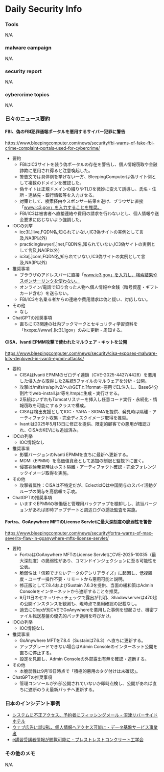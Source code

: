 # Daily Security Info

### Tools
N/A

### malware campaign
N/A

### security report
N/A

### cybercrime topics
N/A

### 日々のニュース要約

#### FBI、偽のFBI犯罪通報ポータルを悪用するサイバー犯罪に警告
https://www.bleepingcomputer.com/news/security/fbi-warns-of-fake-fbi-crime-complaint-portals-used-for-cybercrime/

- 要約
    - FBIはIC3サイトを装う偽ポータルの存在を警告し、個人情報窃取や金融詐欺に悪用され得ると注意喚起した。 
    - 警告文では具体例を挙げない一方、BleepingComputerは偽サイト例として複数のドメインを確認した。 
    - 偽サイトは正規ドメインの綴りやTLDを微妙に変えて誘導し、氏名・住所・連絡先・銀行情報等を入力させる。 
    - 対策として、検索経由やスポンサー結果を避け、ブラウザに直接「www.ic3.gov」を入力することを推奨。 
    - FBI/IC3は被害者へ直接連絡や費用の請求を行わないとし、個人情報や送金要求に応じないよう強調した。 
- IOCの列挙
    - icc3[.]live,FQDN名,知られていない,IC3偽サイトの実例として言及,NA(IP以外) 
    - practicinglawyer[.]net,FQDN名,知られていない,IC3偽サイトの実例として言及,NA(IP以外) 
    - ic3a[.]com,FQDN名,知られていない,IC3偽サイトの実例として言及,NA(IP以外) 
- 推奨事項
    - ブラウザのアドレスバーに直接「www.ic3.gov」を入力し、検索結果やスポンサーリンクを使わない。 
    - オンライン/電話で知り合った人物へ個人情報や金銭（暗号資産・ギフトカード含む）を送らない。 
    - FBI/IC3を名乗る者からの連絡や費用請求は偽と疑い、対応しない。 
- その他
    - なし
- ChatGPTの推奨事項
    - 直ちにIC3関連の社内ブックマークとセキュリティ学習資料を「hxxps://www[.]ic3[.]gov」のみに更新・周知する。

#### CISA、Ivanti EPMM攻撃で使われたマルウェア・キットを公開
https://www.bleepingcomputer.com/news/security/cisa-exposes-malware-kits-deployed-in-ivanti-epmm-attacks/

- 要約
    - CISAはIvanti EPMMのゼロデイ連鎖（CVE-2025-4427/4428）を悪用した侵入から取得した2系統5ファイルのマルウェアを分析・公開。 
    - 攻撃は/mifs/rs/api/v2/へのGETと?format=悪用でEL注入し、Base64分割片でweb-install.jar等を/tmpに生成・実行させる。 
    - 2系統はいずれもTomcatリスナーを挿入し任意コード実行・永続化・情報窃取を可能にするクラスで構成。 
    - CISAは検出支援としてIOC・YARA・SIGMAを提供、発見時は隔離・アーティファクト収集・完全ディスクイメージ取得を推奨。 
    - Ivantiは2025年5月13日に修正を提供、限定的顧客での悪用が確認され、CISAのKEVにも追加済み。 
- IOCの列挙
    - IOC情報なし
- 推奨事項
    - 影響バージョンのIvanti EPMMを直ちに最新へ更新する。 
    - MDM（EPMM）を高価値資産として追加の制限と監視下に置く。 
    - 侵害兆候発見時はホスト隔離・アーティファクト確認・完全フォレンジックイメージ取得を実施。 
- その他
    - 攻撃者属性：CISAは不特定だが、EclecticIQは中国関与のスパイ活動グループの関与を高信頼で示唆。 
- ChatGPTの推奨事項
    - いますぐEPMMの稼働版と管理用バックアップを棚卸しし、該当バージョンがあれば即時アップデートと周辺ログの遡及監査を実施。

#### Fortra、GoAnywhere MFTのLicense Servletに最大深刻度の脆弱性を警告
https://www.bleepingcomputer.com/news/security/fortra-warns-of-max-severity-flaw-in-goanywhere-mfts-license-servlet/

- 要約
    - FortraはGoAnywhere MFTのLicense ServletにCVE-2025-10035（最大深刻度）の脆弱性があり、コマンドインジェクションに至る可能性を公表。
    - 脆弱性は「信頼できないデータのデシリアライズ」に起因し、低複雑度・ユーザー操作不要・リモートから悪用可能と説明。
    - 修正版として7.8.4およびSustain 7.6.3を提供、当面の緩和策はAdmin Consoleをインターネットから遮断することを推奨。
    - 9月11日のセキュリティチェックで露出が判明、Shadowserverは470超の公開インスタンスを観測も、現時点で悪用確認の記載なし。
    - 過去にClopが別CVEでGoAnywhereを悪用した事例を想起させ、機密ファイル転送基盤の優先的パッチ適用を呼びかけ。
- IOCの列挙
    - IOC情報なし
- 推奨事項
    - GoAnywhere MFTを7.8.4（Sustainは7.6.3）へ直ちに更新する。
    - アップグレードできない場合はAdmin Consoleのインターネット公開を直ちに停止する。
    - 設定を見直し、Admin Consoleの外部露出有無を確認・遮断する。
- その他
    - 本脆弱性は9月19日時点で「積極的悪用のタグ付けは未確認」。
- ChatGPTの推奨事項
    - 管理コンソールが外部公開されていないか即時点検し、公開があれば直ちに遮断のうえ最新パッチへ更新する。

### 日本のインシデント事例
- [システムに不正アクセス、予約者にフィッシングメール - 沼津リバーサイドホテル](https://www.security-next.com/174725)
- [ウェブ広告に誤URL、個人情報へアクセス可能に - データ基盤サービス事業者](https://www.security-next.com/174578)
- [e講習受講者情報が閲覧可能に - プレストレストコンクリート工学会](https://www.security-next.com/174573)

### その他のメモ
N/A
